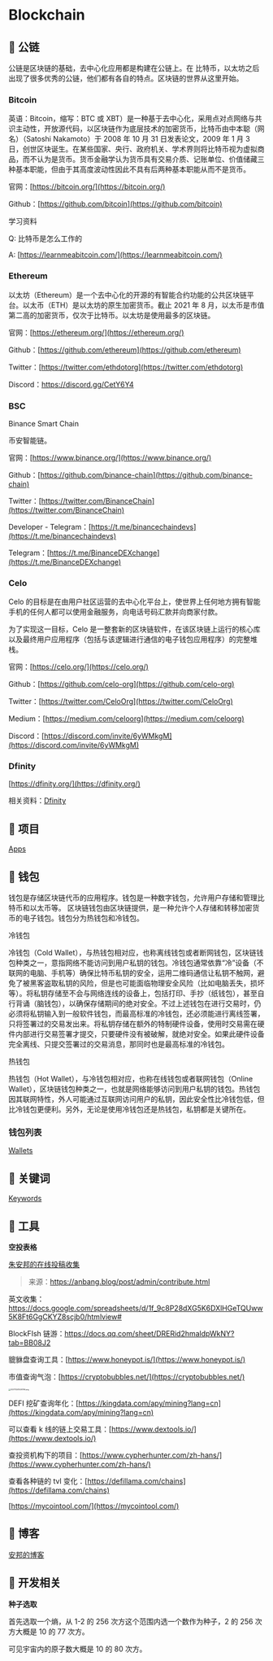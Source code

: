 # Blockchain

## 📌 公链

公链是区块链的基础，去中心化应用都是构建在公链上。在 比特币，以太坊之后出现了很多优秀的公链，他们都有各自的特点。区块链的世界从这里开始。

### Bitcoin

英语：Bitcoin，缩写：BTC 或 XBT）是一种基于去中心化，采用点对点网络与共识主动性，开放源代码，以区块链作为底层技术的加密货币，比特币由中本聪（网名）（Satoshi Nakamoto）于 2008 年 10 月 31 日发表论文，2009 年 1 月 3 日，创世区块诞生。在某些国家、央行、政府机关、学术界则将比特币视为虚拟商品，而不认为是货币。货币金融学认为货币具有交易介质、记账单位、价值储藏三种基本职能，但由于其高度波动性因此不具有后两种基本职能从而不是货币。

官网：[https://bitcoin.org/](https://bitcoin.org/)

Github：[https://github.com/bitcoin](https://github.com/bitcoin)

学习资料

Q: 比特币是怎么工作的

A: [https://learnmeabitcoin.com/](https://learnmeabitcoin.com/)

### Ethereum

以太坊（Ethereum）是一个去中心化的开源的有智能合约功能的公共区块链平台。以太币（ETH）是以太坊的原生加密货币。截止 2021 年 8 月，以太币是市值第二高的加密货币，仅次于比特币。以太坊是使用最多的区块链。

官网：[https://ethereum.org/](https://ethereum.org/)

Github：[https://github.com/ethereum](https://github.com/ethereum)

Twitter：[https://twitter.com/ethdotorg](https://twitter.com/ethdotorg)

Discord：https://discord.gg/CetY6Y4

### BSC

Binance Smart Chain

币安智能链。

官网：[https://www.binance.org/](https://www.binance.org/)

Github：[https://github.com/binance-chain](https://github.com/binance-chain)

Twitter：[https://twitter.com/BinanceChain](https://twitter.com/BinanceChain)

Developer - Telegram：[https://t.me/binancechaindevs](https://t.me/binancechaindevs)

Telegram：[https://t.me/BinanceDEXchange](https://t.me/BinanceDEXchange)

### Celo

Celo 的目标是在由用户社区运营的去中心化平台上，使世界上任何地方拥有智能手机的任何人都可以使用金融服务，向电话号码汇款并向商家付款。

为了实现这一目标，Celo 是一整套新的区块链软件，在该区块链上运行的核心库以及最终用户应用程序（包括与该逻辑进行通信的电子钱包应用程序）的完整堆栈。

官网：[https://celo.org/](https://celo.org/)

Github：[https://github.com/celo-org](https://github.com/celo-org)

Twitter：[https://twitter.com/CeloOrg](https://twitter.com/CeloOrg)

Medium：[https://medium.com/celoorg](https://medium.com/celoorg)

Discord：[https://discord.com/invite/6yWMkgM](https://discord.com/invite/6yWMkgM)

### Dfinity

[https://dfinity.org/](https://dfinity.org/)

相关资料：[Dfinity](./apps/dfinity)

## 📌 项目

[Apps](./apps/)

## 📌 钱包

钱包是存储区块链代币的应用程序。钱包是一种数字钱包，允许用户存储和管理比特币和以太币等。 区块链钱包由区块链提供，是一种允许个人存储和转移加密货币的电子钱包。钱包分为热钱包和冷钱包。

冷钱包

冷钱包（Cold Wallet），与热钱包相对应，也称离线钱包或者断网钱包，区块链钱包种类之一，意指网络不能访问到用户私钥的钱包。冷钱包通常依靠“冷”设备（不联网的电脑、手机等）确保比特币私钥的安全，运用二维码通信让私钥不触网，避免了被黑客盗取私钥的风险，但是也可能面临物理安全风险（比如电脑丢失，损坏等）。将私钥存储至不会与网络连线的设备上，包括打印、手抄（纸钱包），甚至自行背诵（脑钱包），以确保存储期间的绝对安全。不过上述钱包在进行交易时，仍必须将私钥输入到一般软件钱包，而最高标准的冷钱包，还必须能进行离线签署，只将签署过的交易发出来。将私钥存储在额外的特制硬件设备，使用时交易需在硬件内部进行交易签署才提交，只要硬件没有被破解，就绝对安全。如果此硬件设备完全离线、只提交签署过的交易消息，那同时也是最高标准的冷钱包。

热钱包

热钱包（Hot Wallet），与冷钱包相对应，也称在线钱包或者联网钱包（Online Wallet），区块链钱包种类之一，也就是网络能够访问到用户私钥的钱包。热钱包因其联网特性，外人可能通过互联网访问用户的私钥，因此安全性比冷钱包低，但比冷钱包更便利。另外，无论是使用冷钱包还是热钱包，私钥都是关键所在。

### 钱包列表

[Wallets](./wallets)

## 📌 关键词

[Keywords](./keywords)

## 📌 工具

**空投表格**

[朱安邦的在线投稿收集](https://docs.google.com/spreadsheets/d/1Xb2r8Tf-DUb4wS8b9qSyo1j-hZ_W-UZZ6mVi7kLyVGU/edit#gid=1411316977)

> 来源：https://anbang.blog/post/admin/contribute.html

英文收集：https://docs.google.com/spreadsheets/d/1f_9c8P28dXG5K6DXlHGeTQUww5K8Ft6GgCKYZ8scjb0/htmlview#

BlockFIsh 链游：https://docs.qq.com/sheet/DRERid2hmaldpWkNY?tab=BB08J2

貔貅盘查询工具：[https://www.honeypot.is/](https://www.honeypot.is/)

市值查询气泡：[https://cryptobubbles.net/](https://cryptobubbles.net/)

<img src="https://static.yoouu.cn/imgs/doc/blockchain/202111241526766.png" alt="202111241526766.png" style="zoom:25%;" />

DEFI 挖矿查询年化：[https://kingdata.com/apy/mining?lang=cn](https://kingdata.com/apy/mining?lang=cn)

可以查看 k 线的链上交易工具：[https://www.dextools.io/](https://www.dextools.io/)

查投资机构下的项目：[https://www.cypherhunter.com/zh-hans/](https://www.cypherhunter.com/zh-hans/)

查看各种链的 tvl 变化：[https://defillama.com/chains](https://defillama.com/chains)

[https://mycointool.com/](https://mycointool.com/)

## 📌 博客

[安邦的博客](https://anbang.blog/)

## 📌 开发相关

**种子选取**

首先选取一个熵，从 1-2 的 256 次方这个范围内选一个数作为种子，2 的 256 次方大概是 10 的 77 次方。

可见宇宙内的原子数大概是 10 的 80 次方。
